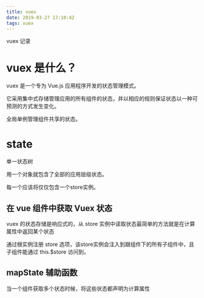 ```yaml
---
title: vuex
date: 2019-03-27 17:10:42
tags: vuex
---
```

vuex 记录
<!-- more -->

# vuex 是什么？

vuex 是一个专为 Vue.js 应用程序开发的状态管理模式。

它采用集中式存储管理应用的所有组件的状态，并以相应的规则保证状态以一种可预测的方式发生变化。

全局单例管理组件共享的状态。

# state

单一状态树

用一个对象就包含了全部的应用层级状态。

每一个应该将仅仅包含一个store实例。

## 在 vue 组件中获取 Vuex 状态

vuex 的状态存储是响应式的，从 store 实例中读取状态最简单的方法就是在计算属性中返回某个状态

通过根实例注册 store 选项，该store实例会注入到跟组件下的所有子组件中，且子组件能通过 this.$store 访问到。

## mapState 辅助函数

当一个组件获取多个状态时候，将这些状态都声明为计算属性
